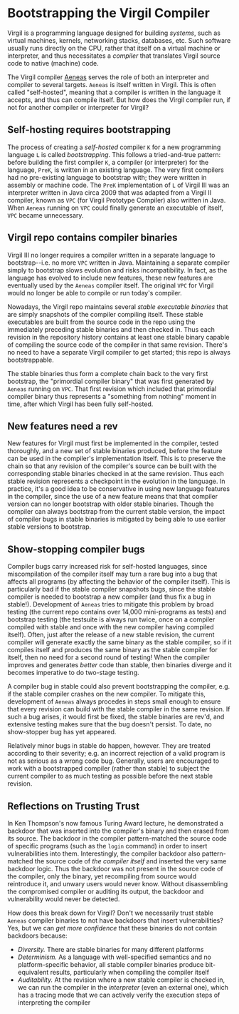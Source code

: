 # Bootstrapping the Virgil Compiler #

Virgil is a programming language designed for building *systems*, such as virtual machines, kernels, networking stacks, databases, etc.
Such software usually runs directly on the CPU, rather that itself on a virtual machine or interpreter, and thus necessitates a *compiler* that translates Virgil source code to native (machine) code.

The Virgil compiler [Aeneas](../../aeneas/src/) serves the role of both an interpreter and compiler to several targets.
`Aeneas` is itself written in Virgil.
This is often called "self-hosted", meaning that a compiler is written in the language it accepts, and thus can compile itself.
But how does the Virgil compiler run, if not for another compiler or interpreter for Virgil?

## Self-hosting requires bootstrapping ##

The process of creating a *self-hosted* compiler `K` for a new programming language `L` is called *bootstrapping*.
This follows a tried-and-true pattern: before building the first compiler `K`, a compiler (or interpreter) for the language, `PreK`, is written in an existing language.
The very first compilers had no pre-existing language to bootstrap with; they were written in assembly or machine code.
The `PreK` implementation of `L` of Virgil III was an interpreter written in Java circa 2009 that was adapted from a Virgil II compiler, known as `VPC` (for Virgil Prototype Compiler) also written in Java.
When `Aeneas` running on `VPC` could finally generate an executable of itself, `VPC` became unnecessary.

## Virgil repo contains compiler binaries ##

Virgil III no longer requires a compiler written in a separate language to bootstrap--i.e. no more `VPC` written in Java.
Maintaining a separate compiler simply to bootstrap slows evolution and risks incompatibility.
In fact, as the language has evolved to include new features, these new features are eventually used by the `Aeneas` compiler itself.
The original `VPC` for Virgil would no longer be able to compile or run today's compiler.

Nowadays, the Virgil repo maintains several *stable executable binaries* that are simply snapshots of the compiler compiling itself.
These stable executables are built from the source code in the repo using the immediately preceding stable binaries and then checked in.
Thus each revision in the repository history contains at least one stable binary capable of compiling the source code of the compiler in that same revision.
There's no need to have a separate Virgil compiler to get started; this repo is always bootstrappable.

The stable binaries thus form a complete chain back to the very first bootstrap, the "primordial compiler binary" that was first generated by `Aeneas` running on `VPC`.
That first revision which included that primordial compiler binary thus represents a "something from nothing" moment in time, after which Virgil has been fully self-hosted.

## New features need a rev ##

New features for Virgil must first be implemented in the compiler, tested thoroughly, and a new set of stable binaries produced, before the feature can be used in the compiler's implementation itself.
This is to preserve the chain so that any revision of the compiler's source can be built with the corresponding stable binaries checked in at the same revision.
Thus each stable revision represents a checkpoint in the evolution in the language.
In practice, it's a good idea to be conservative in using new language features in the compiler, since the use of a new feature means that that compiler version can no longer bootstrap with older stable binaries.
Though the compiler can always bootstrap from the current stable version, the impact of compiler bugs in stable binaries is mitigated by being able to use earlier stable versions to bootstrap.

## Show-stopping compiler bugs ##

Compiler bugs carry increased risk for self-hosted languages, since miscompilation of the compiler itself may turn a rare bug into a bug that affects all programs (by affecting the behavior of the compiler itself).
This is particularly bad if the stable compiler snapshots bugs, since the stable compiler is needed to bootstrap a new compiler (and thus fix a bug in stable!).
Development of `Aeneas` tries to mitigate this problem by broad testing (the current repo contains over 14,000 mini-programs as tests) and bootstrap testing (the testsuite is always run twice, once on a compiler compiled with stable and once with the new compiler having compiled itself).
Often, just after the release of a new stable revision, the current compiler will generate exactly the same binary as the stable compiler, so if it compiles itself and produces the same binary as the stable compiler for itself, then no need for a second round of testing!
When the compiler improves and generates *better* code than stable, then binaries diverge and it becomes imperative to do two-stage testing.

A compiler bug in stable could also prevent bootstrapping the compiler, e.g. if the stable compiler crashes on the new compiler.
To mitigate this, development of `Aeneas` always procedes in steps small enough to ensure that every revision can build with the stable compiler in the same revision.
If such a bug arises, it would first be fixed, the stable binaries are rev'd, and extensive testing makes sure that the bug doesn't persist.
To date, no show-stopper bug has yet appeared.

Relatively minor bugs in stable do happen, however.
They are treated according to their severity; e.g. an incorrect rejection of a valid program is not as serious as a wrong code bug.
Generally, users are encouraged to work with a bootstrapped compiler (rather than stable) to subject the current compiler to as much testing as possible before the next stable revision.

## Reflections on Trusting Trust ##

In Ken Thompson's now famous Turing Award lecture, he demonstrated a backdoor that was inserted into the compiler's binary and then erased from its source.
The backdoor in the compiler pattern-matched the source code of specific programs (such as the `login` command) in order to insert vulnerabilities into them.
Interestingly, the compiler backdoor also pattern-matched the source code of *the compiler itself* and inserted the very same backdoor logic.
Thus the backdoor was not present in the source code of the compiler, only the binary, yet recompiling from source would reintroduce it, and unwary users would never know.
Without disassembling the compromised compiler or auditing its output, the backdoor and vulnerability would never be detected.

How does this break down for Virgil?
Don't we necessarily trust stable `Aeneas` compiler binaries to not have backdoors that insert vulnerabilities?
Yes, but we can *get more confidence* that these binaries do not contain backdoors because:

* _Diversity._ There are stable binaries for many different platforms
* _Determinism._ As a language with well-specified semantics and no platform-specific behavior, all stable compiler binaries produce bit-equivalent results, particularly when compiling the compiler itself
* _Auditability._ At the revision where a new stable compiler is checked in, we can run the compiler in the *interpreter* (even an external one), which has a tracing mode that we can actively verify the execution steps of interpreting the compiler

